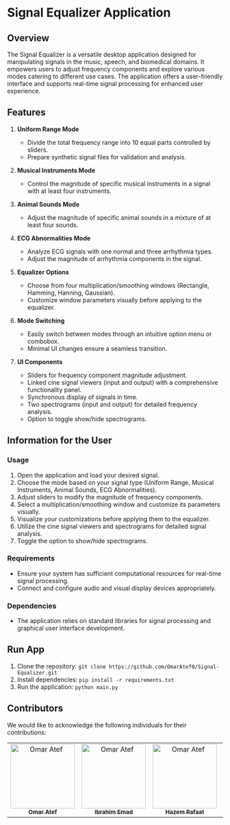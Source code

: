 # Signal Equalizer Application

## Overview

The Signal Equalizer is a versatile desktop application designed for manipulating signals in the music, speech, and biomedical domains. It empowers users to adjust frequency components and explore various modes catering to different use cases. The application offers a user-friendly interface and supports real-time signal processing for enhanced user experience.

## Features

1. **Uniform Range Mode**
   - Divide the total frequency range into 10 equal parts controlled by sliders.
   - Prepare synthetic signal files for validation and analysis.

2. **Musical Instruments Mode**
   - Control the magnitude of specific musical instruments in a signal with at least four instruments.

3. **Animal Sounds Mode**
   - Adjust the magnitude of specific animal sounds in a mixture of at least four sounds.

4. **ECG Abnormalities Mode**
   - Analyze ECG signals with one normal and three arrhythmia types.
   - Adjust the magnitude of arrhythmia components in the signal.

5. **Equalizer Options**
   - Choose from four multiplication/smoothing windows (Rectangle, Hamming, Hanning, Gaussian).
   - Customize window parameters visually before applying to the equalizer.

6. **Mode Switching**
   - Easily switch between modes through an intuitive option menu or combobox.
   - Minimal UI changes ensure a seamless transition.

7. **UI Components**
   - Sliders for frequency component magnitude adjustment.
   - Linked cine signal viewers (input and output) with a comprehensive functionality panel.
   - Synchronous display of signals in time.
   - Two spectrograms (input and output) for detailed frequency analysis.
   - Option to toggle show/hide spectrograms.

## Information for the User

### Usage

1. Open the application and load your desired signal.
2. Choose the mode based on your signal type (Uniform Range, Musical Instruments, Animal Sounds, ECG Abnormalities).
3. Adjust sliders to modify the magnitude of frequency components.
4. Select a multiplication/smoothing window and customize its parameters visually.
5. Visualize your customizations before applying them to the equalizer.
6. Utilize the cine signal viewers and spectrograms for detailed signal analysis.
7. Toggle the option to show/hide spectrograms.

### Requirements

- Ensure your system has sufficient computational resources for real-time signal processing.
- Connect and configure audio and visual display devices appropriately.

### Dependencies

- The application relies on standard libraries for signal processing and graphical user interface development.

## Run App

1. Clone the repository: `git clone https://github.com/OmarAtef0/Signal-Equalizer.git`
2. Install dependencies: `pip install -r requirements.txt`
3. Run the application: `python main.py`

## Contributors

We would like to acknowledge the following individuals for their contributions:

<table>
  <tr>
    <td align="center">
      <a href="https://github.com/OmarAtef0" target="_black">
      <img src="https://avatars.githubusercontent.com/u/131784941?v=4" width="150px;" alt="Omar Atef"/>
      <br />
      <sub><b>Omar Atef</b></sub></a>
    </td>  
    <td align="center">
      <a href="https://github.com/IbrahimEmad11" target="_black">
      <img src="https://avatars.githubusercontent.com/u/110200613?v=4" width="150px;" alt="Omar Atef"/>
      <br />
      <sub><b>Ibrahim Emad</b></sub></a>
    </td>  
    <td align="center">
      <a href="https://github.com/Hazem-Raafat" target="_black">
      <img src="https://avatars.githubusercontent.com/u/100636693?v=4" width="150px;" alt="Omar Atef"/>
      <br />
      <sub><b>Hazem Rafaat</b></sub></a>
    </td>  
    <td align="center">
      <a href="https://github.com/Ahmedkhaled222" target="_black">
      <img src="https://avatars.githubusercontent.com/u/109425772?v=4" width="150px;" alt="Omar Atef"/>
      <br />
      <sub><b>Ahmed Khaled</b></sub></a>
    </td>  
  </tr>
 </table>


